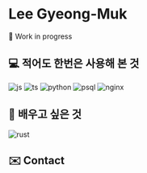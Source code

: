 <!--
**vallisneria/vallisneria** is a ✨ _special_ ✨ repository because its `README.md` (this file) appears on your GitHub profile.

Here are some ideas to get you started:

- 🔭 I’m currently working on ...
- 🌱 I’m currently learning ...
- 👯 I’m looking to collaborate on ...
- 🤔 I’m looking for help with ...
- 💬 Ask me about ...
- 📫 How to reach me: ...
- 😄 Pronouns: ...
- ⚡ Fun fact: ...
-->

# Lee Gyeong-Muk
🚧 Work in progress

## 💻 적어도 한번은 사용해 본 것
![js](https://img.shields.io/static/v1?style=flat-square&label=&logo=javascript&message=JavaScript&logoColor=101820&color=F7DF1E)
![ts](https://img.shields.io/static/v1?style=flat-square&label=&logo=typescript&message=TypeScript&logoColor=FFFFFF&color=3178C6)
![python](https://img.shields.io/static/v1?style=flat-square&label=&logo=python&message=Python&logoColor=FFFFFF&color=3776AB)
![psql](https://img.shields.io/static/v1?style=flat-square&label=&logo=postgresql&message=Postgresql&logoColor=FFFFFF&color=336791)
![nginx](https://img.shields.io/static/v1?style=flat-square&label=&logo=nginx&message=Nginx&logoColor=FFFFFF&color=269539)

## 🌱 배우고 싶은 것
![rust](https://img.shields.io/static/v1?style=flat-square&label=&logo=rust&message=Rust&logoColor=FFFFFF&color=000000)

## ✉️ Contact
